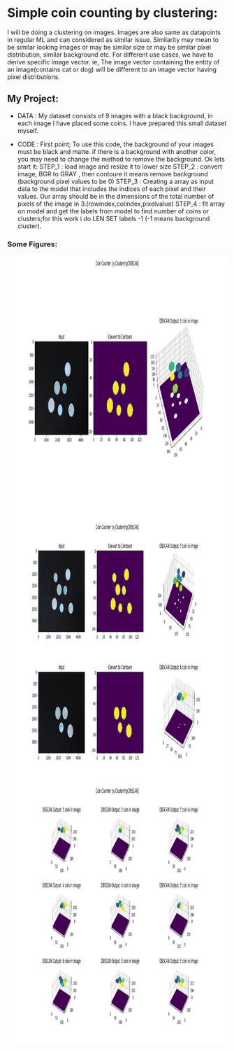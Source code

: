 # Simple coin counting by clustering:
I will be doing a clustering on images. Images are also same as datapoints in regular ML and can considered as similar issue.
Similarity may mean to be similar looking images or may be similar size or may be similar pixel distribution, similar background etc. For different use cases, we have to derive specific image vector. ie, The image vector containing the entity of an image(contains cat or dog) will be different to an image vector having pixel distributions.

## My Project:
* DATA : My dataset consists of 9 images with a black background, in each image I have placed some coins. I have prepared this small dataset myself.

* CODE : First point; To use this code, the background of your images must be black and matte. if there is a background with another color, you may need to change the method to remove the background.
Ok lets start it:
STEP_1 : load image and resize it to lower size
STEP_2 : convert image, BGR to GRAY , then contoure it means remove background (background pixel values to be 0)
STEP_3 : Creating a array as input data to the model that includes the indices of each pixel and their values. 
Our array should be in the dimensions of the total number of pixels of the image in 3.(rowindex,colindex,pixelvalue)
STEP_4 : fit array  on model and get the labels from model to find number of coins or clusters;for this work
i do LEN SET labels -1 (-1 means background cluster).

### Some Figures:

<img src="Output/Figure_1.png" width="1800" height="600"> 

<img src="Output/Figure_3.png" width="1800" height="600">                                

<img src="Output/Figure_5.png" width="1800" height="600">                                   
